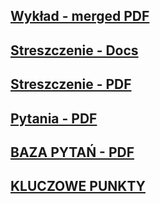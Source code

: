 ## [Wykład - merged PDF](https://drive.google.com/file/d/1-hj8pl89awE6LLEV60xIWtMh4GoBHgej/view?usp=sharing)

## [Streszczenie - Docs](https://docs.google.com/document/d/1W5cGjJKSzqPmRXX13D043baMtbe77fpU-uSmqfkYmdg/edit?usp=sharing)

## [Streszczenie - PDF](https://drive.google.com/file/d/1vBgojWoB95PntSFzWEeupKEdJVUdk8pl/view?usp=sharing)

## [Pytania - PDF](https://drive.google.com/file/d/1lXw5zZDIIYmtuixGDkBkrm6Thifb3-al/view?usp=sharing)

## [BAZA PYTAŃ - PDF](https://drive.google.com/file/d/1ux5T5GCN24tA86EdZN1IImdaq0p5nVlu/view?usp=sharing)

## [KLUCZOWE PUNKTY](https://drive.google.com/file/d/1pADoooe-4Y7ofJEH3NtvWNe_q3dRw_3L/view?usp=sharing)
